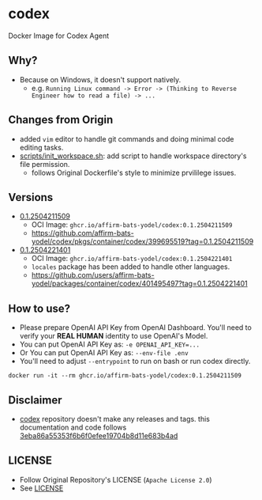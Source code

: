 # codex

Docker Image for Codex Agent

## Why?

* Because on Windows, it doesn't support natively.
  * e.g. `Running Linux command -> Error -> (Thinking to Reverse Engineer how to read a file) -> ...`

## Changes from Origin

* added `vim` editor to handle git commands and doing minimal code editing tasks.
* [scripts/init_workspace.sh](./scripts/init_workspace.sh): add script to handle workspace directory's file permission.
  * follows Original Dockerfile's style to minimize prvililege issues.

## Versions

* [0.1.2504211509](https://github.com/affirm-bats-yodel/codex/releases/tag/0.1.2504211509)
  * OCI Image: `ghcr.io/affirm-bats-yodel/codex:0.1.2504211509`
  * https://github.com/affirm-bats-yodel/codex/pkgs/container/codex/399695519?tag=0.1.2504211509
* [0.1.2504221401]()
  * OCI Image: `ghcr.io/affirm-bats-yodel/codex:0.1.2504221401`
  * `locales` package has been added to handle other languages.
  * https://github.com/users/affirm-bats-yodel/packages/container/codex/401495497?tag=0.1.2504221401

## How to use?

* Please prepare OpenAI API Key from OpenAI Dashboard. You'll need to verify your **REAL HUMAN** identity to use
OpenAI's Model.
* You can put OpenAI API Key as: `-e OPENAI_API_KEY=...`
* Or You can put OpenAI API Key as: `--env-file .env`
* You'll need to adjust `--entrypoint` to run on bash or run codex directly.

```shell
docker run -it --rm ghcr.io/affirm-bats-yodel/codex:0.1.2504211509
```

## Disclaimer

* [codex](https://github.com/openai/codex) repository doesn't make any releases and tags.
this documentation and code follows [3eba86a55353f6b6f0efee19704b8d11e683b4ad](https://github.com/openai/codex/blob/3eba86a55353f6b6f0efee19704b8d11e683b4ad)

## LICENSE

* Follow Original Repository's LICENSE (`Apache License 2.0`)
* See [LICENSE](./LICENSE)
